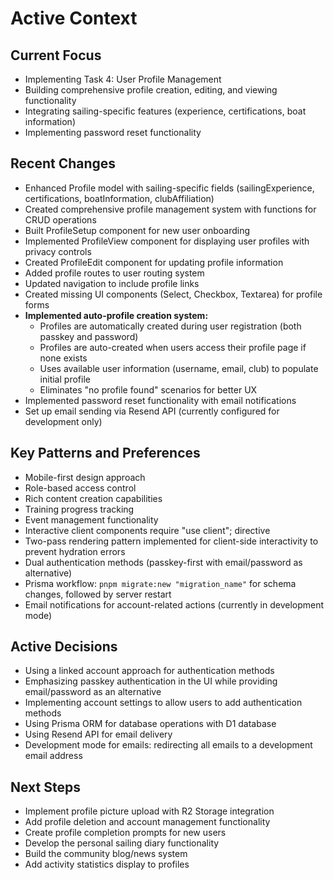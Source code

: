 # Active Context

## Current Focus

- Implementing Task 4: User Profile Management
- Building comprehensive profile creation, editing, and viewing functionality
- Integrating sailing-specific features (experience, certifications, boat information)
- Implementing password reset functionality

## Recent Changes

- Enhanced Profile model with sailing-specific fields (sailingExperience, certifications, boatInformation, clubAffiliation)
- Created comprehensive profile management system with functions for CRUD operations
- Built ProfileSetup component for new user onboarding
- Implemented ProfileView component for displaying user profiles with privacy controls
- Created ProfileEdit component for updating profile information
- Added profile routes to user routing system
- Updated navigation to include profile links
- Created missing UI components (Select, Checkbox, Textarea) for profile forms
- **Implemented auto-profile creation system:**
  - Profiles are automatically created during user registration (both passkey and password)
  - Profiles are auto-created when users access their profile page if none exists
  - Uses available user information (username, email, club) to populate initial profile
  - Eliminates "no profile found" scenarios for better UX
- Implemented password reset functionality with email notifications
- Set up email sending via Resend API (currently configured for development only)

## Key Patterns and Preferences

- Mobile-first design approach
- Role-based access control
- Rich content creation capabilities
- Training progress tracking
- Event management functionality
- Interactive client components require "use client"; directive
- Two-pass rendering pattern implemented for client-side interactivity to prevent hydration errors
- Dual authentication methods (passkey-first with email/password as alternative)
- Prisma workflow: `pnpm migrate:new "migration_name"` for schema changes, followed by server restart
- Email notifications for account-related actions (currently in development mode)

## Active Decisions

- Using a linked account approach for authentication methods
- Emphasizing passkey authentication in the UI while providing email/password as an alternative
- Implementing account settings to allow users to add authentication methods
- Using Prisma ORM for database operations with D1 database
- Using Resend API for email delivery
- Development mode for emails: redirecting all emails to a development email address

## Next Steps

- Implement profile picture upload with R2 Storage integration
- Add profile deletion and account management functionality
- Create profile completion prompts for new users
- Develop the personal sailing diary functionality
- Build the community blog/news system
- Add activity statistics display to profiles
